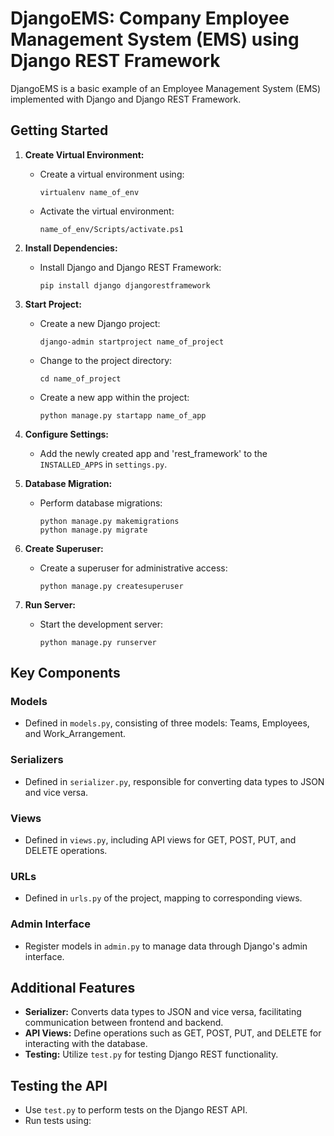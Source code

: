 # DjangoEMS: Company Employee Management System (EMS) using Django REST Framework

DjangoEMS is a basic example of an Employee Management System (EMS) implemented with Django and Django REST Framework.

## Getting Started

1. **Create Virtual Environment:** 
   - Create a virtual environment using:
     ```
     virtualenv name_of_env
     ```
   - Activate the virtual environment:
     ```
     name_of_env/Scripts/activate.ps1
     ```

2. **Install Dependencies:**
   - Install Django and Django REST Framework:
     ```
     pip install django djangorestframework
     ```

3. **Start Project:**
   - Create a new Django project:
     ```
     django-admin startproject name_of_project
     ```
   - Change to the project directory:
     ```
     cd name_of_project
     ```
   - Create a new app within the project:
     ```
     python manage.py startapp name_of_app
     ```

4. **Configure Settings:**
   - Add the newly created app and 'rest_framework' to the `INSTALLED_APPS` in `settings.py`.

5. **Database Migration:**
   - Perform database migrations:
     ```
     python manage.py makemigrations
     python manage.py migrate
     ```

6. **Create Superuser:**
   - Create a superuser for administrative access:
     ```
     python manage.py createsuperuser
     ```

7. **Run Server:**
   - Start the development server:
     ```
     python manage.py runserver
     ```

## Key Components

### Models
- Defined in `models.py`, consisting of three models: Teams, Employees, and Work_Arrangement.

### Serializers
- Defined in `serializer.py`, responsible for converting data types to JSON and vice versa.

### Views
- Defined in `views.py`, including API views for GET, POST, PUT, and DELETE operations.

### URLs
- Defined in `urls.py` of the project, mapping to corresponding views.

### Admin Interface
- Register models in `admin.py` to manage data through Django's admin interface.

## Additional Features

- **Serializer:** Converts data types to JSON and vice versa, facilitating communication between frontend and backend.
- **API Views:** Define operations such as GET, POST, PUT, and DELETE for interacting with the database.
- **Testing:** Utilize `test.py` for testing Django REST functionality.

## Testing the API

- Use `test.py` to perform tests on the Django REST API.
- Run tests using:
